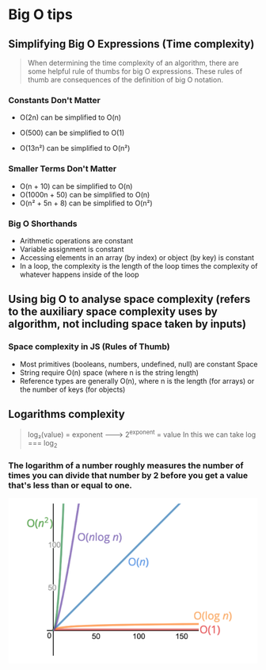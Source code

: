 # Big O tips

## Simplifying Big O Expressions (Time complexity)

> When determining the time complexity of an algorithm, there are some helpful rule of thumbs for big O expressions.
>These rules of thumb are consequences of the definition of big O notation.

### Constants Don't Matter

* O(2n) can be simplified to O(n)

* O(500) can be simplified to O(1)

* O(13n²) can be simplified to O(n²)

### Smaller Terms Don't Matter

* O(n + 10) can be simplified to O(n)
* O(1000n + 50) can be simplified to O(n)
* O(n² + 5n + 8) can be simplified to O(n²)

### Big O Shorthands

* Arithmetic operations are constant
* Variable assignment is constant
* Accessing elements in an array (by index) or object (by key)
  is constant
* In a loop, the complexity is the length of the loop times
  the complexity of whatever happens inside of the loop

## Using big O to analyse space complexity (refers to the auxiliary space complexity uses by algorithm, not including space taken by inputs)

### Space complexity in JS (Rules of Thumb)

* Most primitives (booleans, numbers, undefined, null) are constant Space
* String require O(n) space (where n is the string length)
* Reference types are generally O(n), where n is the length (for arrays)
  or the number of keys (for objects)

## Logarithms complexity

> log₂(value) = exponent ---> 2<sup>exponent</sup> = value
> In this we can take log === log<sub>2</sub>

### The logarithm of a number roughly measures the number of times you can divide that number by 2 before you get a value that's less than or equal to one.

![Logarithms Complexity Graph](logarithm_complexity.png)
